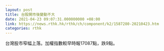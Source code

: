 ```yaml
---
layout: post
title: 台股開市後變動不大
date: 2021-04-23 09:07:31.000000000 +08:00
link: https://news.rthk.hk/rthk/ch/component/k2/1587280-20210423.htm
categories: rthk
---
```


台灣股市窄幅上落。加權指數較早時報17087點，跌9點。
